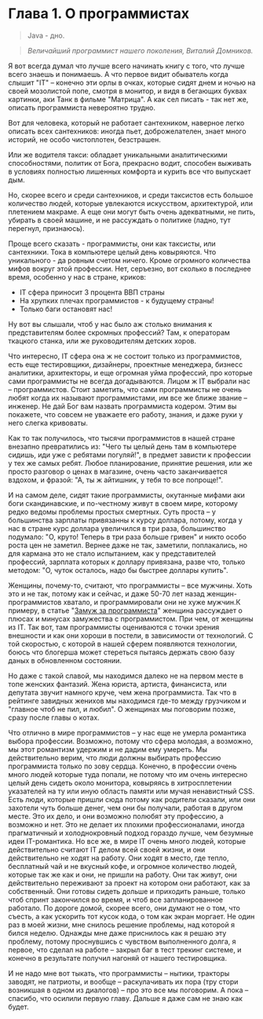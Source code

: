 # Глава 1. О программистах
>Java - дно.
  
>*Величайший программист нашего поколения, Виталий Домников.*

Я вот всегда думал что лучше всего начинать книгу с того, что лучше всего знаешь и понимаешь. А что первое видит обыватель когда слышит "IT" – конечно эти орлы в очках, которые сидят днем и ночью на своей мозолистой попе, смотря в монитор, и видя в бегающих буквах картинки, аки Танк в фильме "Матрица". А как сел писать - так нет же, описать программиста невероятно трудно.

Вот для человека, который не работает сантехником, наверное легко описать всех сантехников: иногда пьет, доброжелателен, знает много историй, не особо чистоплотен, безстрашен. 

Или же водителя такси: обладает уникальными аналитическими способностями, политик от Бога, прекрасно водит, способен выживать в условиях полностью лишенных комфорта и курить все что выпускает дым.

Но, скорее всего и среди сантехников, и среди таксистов есть большое количество людей, которые увлекаются искусством, архитектурой, или плетением макраме. А еще они могут быть очень адекватными, не пить, убирать в своей машине, и не рассуждать о политике (ладно, тут перегнул, признаюсь).

Проще всего сказать - программисты, они как таксисты, или сантехники. Тока в компьютере целый день ковыряются. Что уникального - да ровным счетом ничего. Кроме огромного количества мифов вокруг этой профессии. Нет, серъезно, вот сколько в последнее время, особенно у нас в стране, криков:

* IT сфера приносит 3 процента ВВП страны 
* На хрупких плечах программистов - к будущему страны!
* Только баги остановят нас!
 
Ну вот вы слышали, чтоб у нас было аж столько внимания к представителям более скромных профессий? Там, к операторам ткацкого станка, или же руководителям детских хоров.

Что интересно, IT сфера она ж не состоит только из программистов, есть еще тестировщики, дизайнеры, проектные менеджера, бизнесс аналитики, архитекторы, и еще огромная уйма профессий, про которые сами программисты не всегда догадываются. Лицом ж IT выбрали нас – программистов. Стоит заметить, что сами программисты не очень любят когда их называют программистами, им все же ближе звание – инженер. Не дай Бог вам назвать программиста кодером. Этим вы покажете, что совсем не уважаете его работу, знания, и даже руки у него слегка кривоваты.

Как то так получилось, что тысячи программистов в нашей стране внезапно превратились из: "Чего ты целый день там в компьютере сидишь, иди уже с ребятами погуляй!", в предмет зависти к профессии у тех же самых ребят. Любое планирование, принятие решения, или же просто разговор о ценах в магазине, очень часто заканчивается вздохом, и фразой: "А, ты ж айтишник, у тебя то все попроще!". 

И на самом деле, сидят такие программисты, окутанные мифами аки боги скандинавские, и по-честному живут в своем мире, которому редко ведомы проблемы простых смертных. Суть проста – у большинства зарплаты привязанны к курсу доллара, потому, когда у нас в стране курс доллара увеличился в три раза, большинство подумало: "О, круто! Теперь в три раза больше гривен" и никто особо роста цен не заметил. Вернее даже не так, заметили, поплакались, но для кармана это не стало испытанием, как у представителей профессий, зарплата которых к доллару привязана, разве что, только методом: "О, чуток осталось, надо бы быстрее доллары купить". 

Женщины, почему-то, считают, что программисты – все мужчины. Хоть это и не так, потому как и сейчас, и даже 50-70 лет назад женщин-программистов хватало, и программировали они не хуже мужчин.К примеру, в статье "[Замуж за программиста](http://thedevochki.com/2015/02/13/zamuzh-za-programmista/)" женщина рассуждает о плюсах и минусах замужества с программистом. При чем, от женщины из IT. Так вот, там программисты оцениваются с точки зрения внешности и как они хороши в постели, в зависимости от технологий. С той скоростью, с которой в нашей сферем появляются технологии, боюсь что блогерша может стереться пытаясь держать свою базу даных в обновленном состоянии. 

Но даже с такой славой, мы находимся далеко не на первом месте в топе женских фантазий. Жена юриста, артиста, финансиста, или депутата звучит намного круче, чем жена программиста. Так что в рейтинге завидных женихов мы находимся где-то между грузчиком и "главное чтоб не пил, и любил". О женщинах мы поговорим позже, сразу после главы о котах. 

Что отлично в мире программистов – у нас еще не умерла романтика выбора профессии. Возможно, потому что сфера молодая, а возможно, мы этот романтизм удержим и не дадим ему умереть. Мы действительно верим, что люди должны выбирать профессию программиста только по зову сердца. Конечно, в профессии очень много людей которые туда попали, не потому что им очень интересно целый день сидеть около монитора, ковыряясь в хитросплетении указателей на ту или иную облаcть памяти или мучая ненавистный CSS. Есть люди, которые пришли сюда потому как родители сказали, или они захотели чуть больше денег, чем они бы получали, работая в другом месте. Это их дело, и они возможно полюбят эту профессию, а возможно и нет. Это не делает их плохими профессионалами, иногда прагматичный и холоднокровный подход гораздо лучше, чем безумные идеи IT-романтика. Но все же, в мире IT очень много людей, которые действительно считают IT делом всей своей жизни, и они действительно не ходят на работу. Они ходят в место, где тепло, бесплатный чай и не вкусный кофе, и огромное количество людей, которые так же как и они, не пришли на работу. Они так живут, они действительно переживают за проект на котором они работают, как за собственный. Они готовы сидеть дольше и приходить раньше, только чтоб спринт закончился во время, и чтоб все запланированное работало. По дороге домой, скорее всего, они думают не о том, что съесть, а как ускорить тот кусок кода, о том как экран моргает. Не один раз в моей жизни, мне снилось решение проблемы, над которой я бился неделю. Однажды мне даже приснилось как я решаю эту проблему, потому проснувшись с чувством выполненного долга, я первое, что сделал на работе – закрыл баг в тест трекинг системе, и конечно в результате получил нагоняй от нашего тестировщика. 

И не надо мне вот тыкать, что программисты – нытики, тракторы заводят, не патриоты, и вообще – раскулачивать их пора (тру стори возникшая в одном из диалогов) – про это все мы поговорим. А пока – спасибо, что осилили первую главу. Дальше я даже сам не знаю как будет. 








